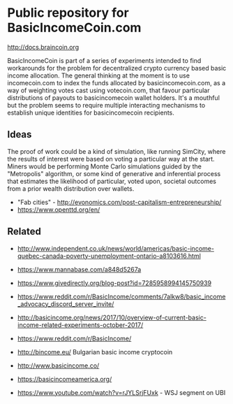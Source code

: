 # Public repository for BasicIncomeCoin.com

http://docs.braincoin.org  

BasicIncomeCoin is part of a series of experiments intended to find workarounds for the problem for decentralized crypto currency based basic income allocation. The general thinking at the moment is to use incomecoin.com to index the funds allocated by basicincomecoin.com, as a way of weighting votes cast using votecoin.com, that favour particular distributions of payouts to basicincomecoin wallet holders. It's a mouthful but the problem seems to require multiple interacting mechanisms to establish unique identities for basicincomecoin recipients.

## Ideas  

The proof of work could be a kind of simulation, like running SimCity, where the results of interest were based on voting a particular way at the start. Miners would be performing Monte Carlo simulations guided by the "Metropolis" algorithm, or some kind of generative and inferential process that estimates the likelihood of particular, voted upon, societal outcomes from a prior wealth distribution over wallets.  

 - "Fab cities" - http://evonomics.com/post-capitalism-entrepreneurship/  
 - https://www.openttd.org/en/  

## Related  

 - http://www.independent.co.uk/news/world/americas/basic-income-quebec-canada-poverty-unemployment-ontario-a8103616.html

 - https://www.mannabase.com/a848d5267a  

 - https://www.givedirectly.org/blog-post?id=7285958994145750939

 - https://www.reddit.com/r/BasicIncome/comments/7alkw8/basic_income_advocacy_discord_server_invite/

 - http://basicincome.org/news/2017/10/overview-of-current-basic-income-related-experiments-october-2017/
   
 - https://www.reddit.com/r/BasicIncome/  
 
 - http://bincome.eu/  Bulgarian basic income cryptocoin

 - http://www.basicincome.co/

 - https://basicincomeamerica.org/  
 
 - https://www.youtube.com/watch?v=rJYLSrjFUxk - WSJ segment on UBI
